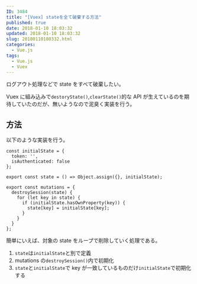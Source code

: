 ```yaml
---
ID: 3484
title: "[Vuex] stateを全て破棄する方法"
published: true
date: 2018-01-10 18:03:32
updated: 2018-01-10 18:03:32
slug: 20180110180332.html
categories:
  - Vue.js
tags:
  - Vue.js
  - Vuex
---
```


ログアウト処理などで state をすべて破棄したい。

Vuex に組み込みで`destoryState()`,`clearState()`的な API が生えているのを期待していたのだが、無いようなので泥臭く実装を行う。

<!--more-->

## 方法

以下のような実装を行う。

```language-js
const initialState = {
  token: '',
  isAuthenticated: false
};

export const state = () => Object.assign({}, initialState);

export const mutations = {
  destroySession(state) {
    for (let key in state) {
      if (initialState.hasOwnProperty(key)) {
        state[key] = initialState[key];
      }
    }
  }
};
```

簡単にいえば、対象の state をループで削除していく処理である。

1. `state`は`initialState`と別で定義
2. mutations の`destroySession()`内で初期化
3. `state`と`initialState`で key が一致しているものだけ`initialState`で初期化する
